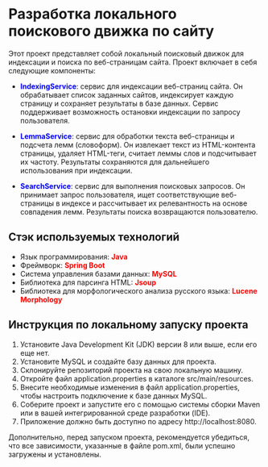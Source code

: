 __<h1>Разработка локального поискового движка по сайту</h1>__
Этот проект представляет собой локальный поисковый движок для индексации и поиска по веб-страницам сайта. Проект включает в себя следующие компоненты:

* <span style="color:blue">**IndexingService**</span>: сервис для индексации веб-страниц сайта. Он обрабатывает список заданных сайтов, индексирует каждую страницу и сохраняет результаты в базе данных. Сервис поддерживает возможность остановки индексации по запросу пользователя.

* <span style="color:blue">**LemmaService**</span>: сервис для обработки текста веб-страницы и подсчета лемм (словоформ). Он извлекает текст из HTML-контента страницы, удаляет HTML-теги, считает леммы слов и подсчитывает их частоту. Результаты сохраняются для дальнейшего использования при индексации.

* <span style="color:blue">**SearchService**</span>: сервис для выполнения поисковых запросов. Он принимает запрос пользователя, ищет соответствующие веб-страницы в индексе и рассчитывает их релевантность на основе совпадения лемм. Результаты поиска возвращаются пользователю.

__<h2>Стэк используемых технологий</h2>__
* Язык программирования: <span style="color:red">**Java**</span>
* Фреймворк: <span style="color:red">**Spring Boot**</span>
* Система управления базами данных: <span style="color:red">**MySQL**</span>
* Библиотека для парсинга HTML: <span style="color:red">**Jsoup**</span>
* Библиотека для морфологического анализа русского языка: <span style="color:red">**Lucene Morphology**</span>

__<h2>Инструкция по локальному запуску проекта</h2>__

1. Установите Java Development Kit (JDK) версии 8 или выше, если его еще нет.
2. Установите MySQL и создайте базу данных для проекта.
3. Склонируйте репозиторий проекта на свою локальную машину.
4. Откройте файл application.properties в каталоге src/main/resources.
5. Внесите необходимые изменения в файл application.properties, чтобы настроить подключение к базе данных MySQL.
6. Соберите проект и запустите его с помощью системы сборки Maven или в вашей интегрированной среде разработки (IDE).
7. Приложение должно быть доступно по адресу http://localhost:8080.

Дополнительно, перед запуском проекта, рекомендуется убедиться, что все зависимости, указанные в файле pom.xml, были успешно загружены и установлены.
